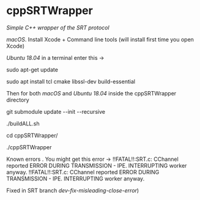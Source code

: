 # cppSRTWrapper

*Simple C++ wrapper of the SRT protocol* 

_macOS_. Install Xcode + Command line tools (will install first time you open Xcode)

_Ubuntu 18.04_ in a terminal enter this -> 

sudo apt-get update

sudo apt install tcl cmake libssl-dev build-essential


Then for both _macOS_ and _Ubuntu 18.04_ inside the cppSRTWrapper directory


git submodule update --init --recursive

./buildALL.sh

cd cppSRTWrapper/

./cppSRTWrapper



Known errors . You might get this error ->
!!FATAL!!:SRT.c: CChannel reported ERROR DURING TRANSMISSION - IPE. INTERRUPTING worker anyway.
!!FATAL!!:SRT.c: CChannel reported ERROR DURING TRANSMISSION - IPE. INTERRUPTING worker anyway.

Fixed in SRT branch *dev-fix-misleading-close-error*)

